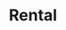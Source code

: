 ---
title: Rental
menu: main
menu:
  main:
    weight: 4

description: We rent cars, jet skis and apartments in the center of Balestrand. Perfect for short day trips in the local area.

intro: Here you will find an overview of our rental offers. Send an inquiry by e-mail or when booking one of our apartments.

items:
- title: Apartments
  desc: We rent out apartments in the center of Balestrand. Perfect for short stays in Balestrand.
  images: 
    - /images/holmen.jpg
    - /images/IMG_9845-HDR.jpg
    - /images/IMG_9826.jpg
    - /images/IMG_9817-HDR.jpg
  button: See our apartments
  url: /en/leiligheter

- title: Jet skis
  desc: 2 Sea-Doo SPARK (TRIXX 2) and 2 Sea-Doo SPARK (TRIXX 3) personal jet skis for rent in the center of Balestrand. Contact us for a reservation.
  images:
    - /images/jetski/IMG_0834.jpg
    - /images/jetski/IMG_0606.jpg
    - /images/jetski/IMG_0816.jpg
  price: "3 Hours: 1400 NOK - 6 Hours: 1900 NOK <br> 1 Day (09-21): 2500 NOK - 1 Week: 9900 NOK"
- title: Rental cars
  desc: We have 2 cars available for rent. Family friendly and suitable for short day trips. <br> Car must be returned in the center of Balestrand. Contact us for price proposal. Kontaktieren Sie uns für einen Preisvorschlag.

---